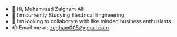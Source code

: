 - 👋 Hi, Muhammad Zaigham Ali
- 🌱 I’m currently Studying Electrical Engineering
- 💞️ I’m looking to collaborate with like minded business enthusiasts
- 📫 Email me at: zegham005@gmail.com
<!---
zaighamali005/zaighamali005 is a ✨ special ✨ repository because its `README.md` (this file) appears on your GitHub profile.
You can click the Preview link to take a look at your changes.
--->
